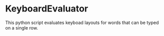 # KeyboardEvaluator
This python script evaluates keyboad layouts for words that can be typed on a single row.
